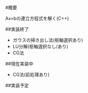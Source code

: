 #概要

Ax=bの連立方程式を解く(C++)

##実装終了

* ガウスの掃き出し法(枢軸選択あり)
* LU分解(枢軸選択なし/あり)
* CG法

##現在実装中

* CG法(前処理あり)

##実装予定


